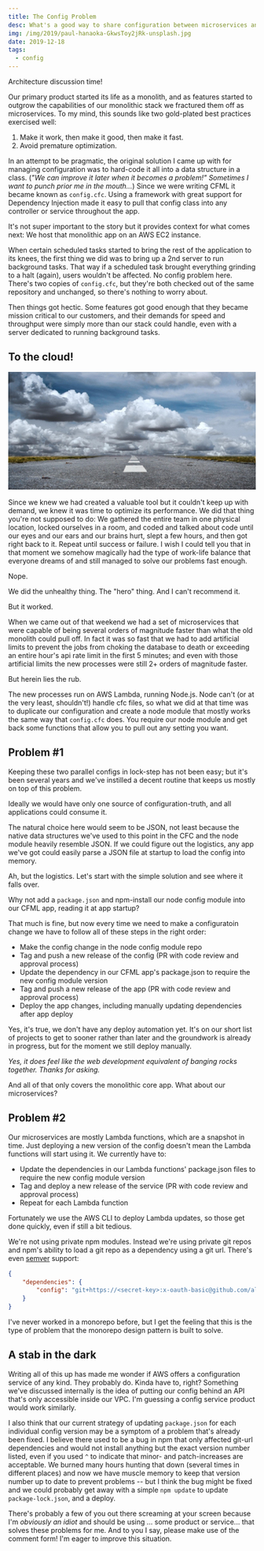 ```yaml
---
title: The Config Problem
desc: What's a good way to share configuration between microservices and monoliths?
img: /img/2019/paul-hanaoka-GkwsToy2jRk-unsplash.jpg
date: 2019-12-18
tags:
  - config
---
```


Architecture discussion time!

Our primary product started its life as a monolith, and as features started to outgrow the capabilities of our monolithic stack we fractured them off as microservices. To my mind, this sounds like two gold-plated best practices exercised well:

1. Make it work, then make it good, then make it fast.
1. Avoid premature optimization.

In an attempt to be pragmatic, the original solution I came up with for managing configuration was to hard-code it all into a data structure in a class. (_"We can improve it later when it becomes a problem!" Sometimes I want to punch prior me in the mouth..._) Since we were writing CFML it became known as `config.cfc`. Using a framework with great support for Dependency Injection made it easy to pull that config class into any controller or service throughout the app.

It's not super important to the story but it provides context for what comes next: We host that monolithic app on an AWS EC2 instance.

When certain scheduled tasks started to bring the rest of the application to its knees, the first thing we did was to bring up a 2nd server to run background tasks. That way if a scheduled task brought everything grinding to a halt (again), users wouldn't be affected. No config problem here. There's two copies of `config.cfc`, but they're both checked out of the same repository and unchanged, so there's nothing to worry about.

Then things got hectic. Some features got good enough that they became mission critical to our customers, and their demands for speed and throughput were simply more than our stack could handle, even with a server dedicated to running background tasks.

## To the cloud!

![To the cloud!](/img/2019/to-the-cloud.jpg)

Since we knew we had created a valuable tool but it couldn't keep up with demand, we knew it was time to optimize its performance. We did that thing you're not supposed to do: We gathered the entire team in one physical location, locked ourselves in a room, and coded and talked about code until our eyes and our ears and our brains hurt, slept a few hours, and then got right back to it. Repeat until success or failure. I wish I could tell you that in that moment we somehow magically had the type of work-life balance that everyone dreams of and still managed to solve our problems fast enough.

Nope.

We did the unhealthy thing. The "hero" thing. And I can't recommend it.

But it worked.

When we came out of that weekend we had a set of microservices that were capable of being several orders of magnitude faster than what the old monolith could pull off. In fact it was so fast that we had to add artificial limits to prevent the jobs from choking the database to death or exceeding an entire hour's api rate limit in the first 5 minutes; and even with those artificial limits the new processes were still 2+ orders of magnitude faster.

But herein lies the rub.

The new processes run on AWS Lambda, running Node.js. Node can't (or at the very least, shouldn't!) handle cfc files, so what we did at that time was to duplicate our configuration and create a node module that mostly works the same way that `config.cfc` does. You require our node module and get back some functions that allow you to pull out any setting you want.

## Problem #1

Keeping these two parallel configs in lock-step has not been easy; but it's been several years and we've instilled a decent routine that keeps us mostly on top of this problem.

Ideally we would have only one source of configuration-truth, and all applications could consume it.

The natural choice here would seem to be JSON, not least because the native data structures we've used to this point in the CFC and the node module heavily resemble JSON. If we could figure out the logistics, any app we've got could easily parse a JSON file at startup to load the config into memory.

Ah, but the logistics. Let's start with the simple solution and see where it falls over.

Why not add a `package.json` and npm-install our node config module into our CFML app, reading it at app startup?

That much is fine, but now every time we need to make a configuratoin change we have to follow all of these steps in the right order:

- Make the config change in the node config module repo
- Tag and push a new release of the config (PR with code review and approval process)
- Update the dependency in our CFML app's package.json to require the new config module version
- Tag and push a new release of the app (PR with code review and approval process)
- Deploy the app changes, including manually updating dependencies after app deploy

Yes, it's true, we don't have any deploy automation yet. It's on our short list of projects to get to sooner rather than later and the groundwork is already in progress, but for the moment we still deploy manually.

_Yes, it does feel like the web development equivalent of banging rocks together. Thanks for asking._

And all of that only covers the monolithic core app. What about our microservices?

## Problem #2

Our microservices are mostly Lambda functions, which are a snapshot in time. Just deploying a new version of the config doesn't mean the Lambda functions will start using it. We currently have to:

- Update the dependencies in our Lambda functions' package.json files to require the new config module version
- Tag and deploy a new release of the service (PR with code review and approval process)
- Repeat for each Lambda function

Fortunately we use the AWS CLI to deploy Lambda updates, so those get done quickly, even if still a bit tedious.

We're not using private npm modules. Instead we're using private git repos and npm's ability to load a git repo as a dependency using a git url. There's even [semver](https://semver.org/) support:

```json
{
	"dependencies": {
		"config": "git+https://<secret-key>:x-oauth-basic@github.com/alumniq/config.git#semver:^3.0.0"
	}
}
```

I've never worked in a monorepo before, but I get the feeling that this is the type of problem that the monorepo design pattern is built to solve.

## A stab in the dark

Writing all of this up has made me wonder if AWS offers a configuration service of any kind. They probably do. Kinda have to, right? Something we've discussed internally is the idea of putting our config behind an API that's only accessible inside our VPC. I'm guessing a config service product would work similarly.

I also think that our current strategy of updating `package.json` for each individual config version may be a symptom of a problem that's already been fixed. I believe there used to be a bug in npm that only affected git-url dependencies and would not install anything but the exact version number listed, even if you used `^` to indicate that minor- and patch-increases are acceptable. We burned many hours hunting that down (several times in different places) and now we have muscle memory to keep that version number up to date to prevent problems -- but I think the bug might be fixed and we could probably get away with a simple `npm update` to update `package-lock.json`, and a deploy.

There's probably a few of you out there screaming at your screen because I'm _obviously an idiot_ and should be using ... some product or service... that solves these problems for me. And to you I say, please make use of the comment form! I'm eager to improve this situation.
